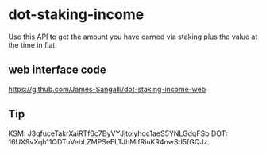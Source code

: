 # dot-staking-income
Use this API to get the amount you have earned via staking plus the value at the time in fiat

## web interface code
https://github.com/James-Sangalli/dot-staking-income-web

## Tip
KSM: J3qfuceTakrXaiRTf6c7ByVYJjtoiyhoc1aeS5YNLGdqFSb
DOT: 16UX9vXqh11QDTuVebLZMPSeFLTJhMifRiuKR4nwSd5fGQJz

